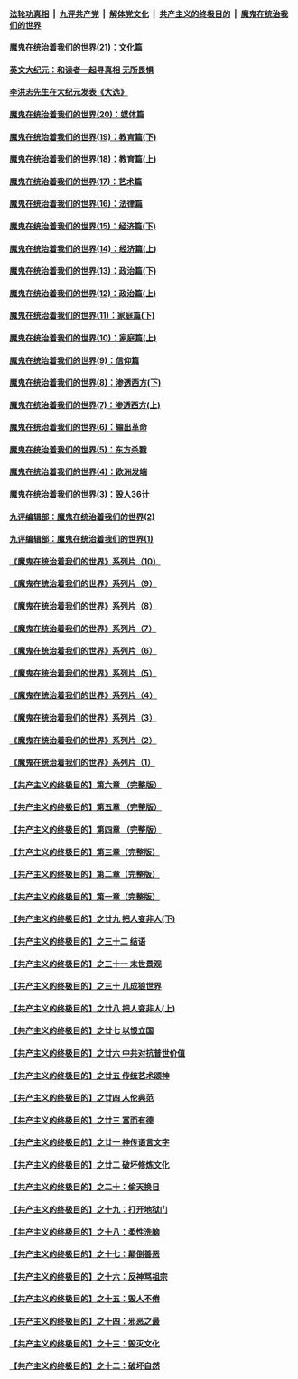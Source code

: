 

####  [法轮功真相](../../../../basic/blob/master/README.md?t=12100003) &nbsp;|&nbsp; [九评共产党](../../../../9ping.md/blob/master/README.md?t=12100003) &nbsp;|&nbsp; [解体党文化](../../../../jtdwh.md/blob/master/README.md?t=12100003)  &nbsp;|&nbsp; [共产主义的终极目的](../../../../gczydzjmd.md/blob/master/README.md?t=12100003) &nbsp;|&nbsp; [魔鬼在统治我们的世界](../../../../mgztzwmdsj.md/blob/master/README.md?t=12100003) 

#### [魔鬼在统治着我们的世界(21)：文化篇](../pages/nsc422/n10597706.md?t=12100003) 

#### [英文大纪元：和读者一起寻真相 无所畏惧](../pages/nsc422/n12542027.md?t=12100003) 

#### [李洪志先生在大纪元发表《大选》](../pages/nsc422/n12534746.md?t=12100003) 

#### [魔鬼在统治着我们的世界(20)：媒体篇](../pages/nsc422/n10586579.md?t=12100003) 

#### [魔鬼在统治着我们的世界(19)：教育篇(下)](../pages/nsc422/n10564808.md?t=12100003) 

#### [魔鬼在统治着我们的世界(18)：教育篇(上)](../pages/nsc422/n10526970.md?t=12100003) 

#### [魔鬼在统治着我们的世界(17)：艺术篇](../pages/nsc422/n10499093.md?t=12100003) 

#### [魔鬼在统治着我们的世界(16)：法律篇](../pages/nsc422/n10485969.md?t=12100003) 

#### [魔鬼在统治着我们的世界(15)：经济篇(下)](../pages/nsc422/n10469975.md?t=12100003) 

#### [魔鬼在统治着我们的世界(14)：经济篇(上)](../pages/nsc422/n10457370.md?t=12100003) 

#### [魔鬼在统治着我们的世界(13)：政治篇(下)](../pages/nsc422/n10448270.md?t=12100003) 

#### [魔鬼在统治着我们的世界(12)：政治篇(上)](../pages/nsc422/n10444576.md?t=12100003) 

#### [魔鬼在统治着我们的世界(11)：家庭篇(下)](../pages/nsc422/n10440961.md?t=12100003) 

#### [魔鬼在统治着我们的世界(10)：家庭篇(上)](../pages/nsc422/n10435448.md?t=12100003) 

#### [魔鬼在统治着我们的世界(9)：信仰篇](../pages/nsc422/n10432159.md?t=12100003) 

#### [魔鬼在统治着我们的世界(8)：渗透西方(下)](../pages/nsc422/n10429603.md?t=12100003) 

#### [魔鬼在统治着我们的世界(7)：渗透西方(上)](../pages/nsc422/n10426013.md?t=12100003) 

#### [魔鬼在统治着我们的世界(6)：输出革命](../pages/nsc422/n10421536.md?t=12100003) 

#### [魔鬼在统治着我们的世界(5)：东方杀戮](../pages/nsc422/n10417707.md?t=12100003) 

#### [魔鬼在统治着我们的世界(4)：欧洲发端](../pages/nsc422/n10414890.md?t=12100003) 

#### [魔鬼在统治着我们的世界(3)：毁人36计](../pages/nsc422/n10411583.md?t=12100003) 

#### [九评编辑部：魔鬼在统治着我们的世界(2)](../pages/nsc422/n10410036.md?t=12100003) 

#### [九评编辑部：魔鬼在统治着我们的世界(1)](../pages/nsc422/n10406825.md?t=12100003) 

#### [《魔鬼在统治着我们的世界》系列片（10）](../pages/nsc422/n12292670.md?t=12100003) 

#### [《魔鬼在统治着我们的世界》系列片（9）](../pages/nsc422/n12290859.md?t=12100003) 

#### [《魔鬼在统治着我们的世界》系列片（8）](../pages/nsc422/n12287445.md?t=12100003) 

#### [《魔鬼在统治着我们的世界》系列片（7）](../pages/nsc422/n12283425.md?t=12100003) 

#### [《魔鬼在统治着我们的世界》系列片（6）](../pages/nsc422/n12282314.md?t=12100003) 

#### [《魔鬼在统治着我们的世界》系列片（5）](../pages/nsc422/n12281419.md?t=12100003) 

#### [《魔鬼在统治着我们的世界》系列片（4）](../pages/nsc422/n12274024.md?t=12100003) 

#### [《魔鬼在统治着我们的世界》系列片（3）](../pages/nsc422/n12271322.md?t=12100003) 

#### [《魔鬼在统治着我们的世界》系列片（2）](../pages/nsc422/n12269049.md?t=12100003) 

#### [《魔鬼在统治着我们的世界》系列片（1）](../pages/nsc422/n12267575.md?t=12100003) 

#### [【共产主义的终极目的】第六章 （完整版）](../pages/nsc422/n11428913.md?t=12100003) 

#### [【共产主义的终极目的】第五章 （完整版）](../pages/nsc422/n11428912.md?t=12100003) 

#### [【共产主义的终极目的】第四章 （完整版）](../pages/nsc422/n11428907.md?t=12100003) 

#### [【共产主义的终极目的】第三章（完整版）](../pages/nsc422/n11428848.md?t=12100003) 

#### [【共产主义的终极目的】第二章（完整版）](../pages/nsc422/n11428831.md?t=12100003) 

#### [【共产主义的终极目的】第一章（完整版）](../pages/nsc422/n11417651.md?t=12100003) 

#### [【共产主义的终极目的】之廿九 把人变非人(下)](../pages/nsc422/n11344140.md?t=12100003) 

#### [【共产主义的终极目的】之三十二 结语](../pages/nsc422/n11360535.md?t=12100003) 

#### [【共产主义的终极目的】之三十一 末世景观](../pages/nsc422/n11351129.md?t=12100003) 

#### [【共产主义的终极目的】之三十 几成狼世界](../pages/nsc422/n11348280.md?t=12100003) 

#### [【共产主义的终极目的】之廿八 把人变非人(上)](../pages/nsc422/n11340492.md?t=12100003) 

#### [【共产主义的终极目的】之廿七 以恨立国](../pages/nsc422/n11336944.md?t=12100003) 

#### [【共产主义的终极目的】之廿六 中共对抗普世价值](../pages/nsc422/n11324785.md?t=12100003) 

#### [【共产主义的终极目的】之廿五 传统艺术颂神](../pages/nsc422/n11296396.md?t=12100003) 

#### [【共产主义的终极目的】之廿四 人伦典范](../pages/nsc422/n11296397.md?t=12100003) 

#### [【共产主义的终极目的】之廿三 富而有德](../pages/nsc422/n11283598.md?t=12100003) 

#### [【共产主义的终极目的】之廿一 神传语言文字](../pages/nsc422/n11263265.md?t=12100003) 

#### [【共产主义的终极目的】之廿二 破坏修炼文化](../pages/nsc422/n11245728.md?t=12100003) 

#### [【共产主义的终极目的】之二十：偷天换日](../pages/nsc422/n11238846.md?t=12100003) 

#### [【共产主义的终极目的】之十九：打开地狱门](../pages/nsc422/n11206376.md?t=12100003) 

#### [【共产主义的终极目的】之十八：柔性洗脑](../pages/nsc422/n11199994.md?t=12100003) 

#### [【共产主义的终极目的】之十七：颠倒善恶](../pages/nsc422/n11179782.md?t=12100003) 

#### [【共产主义的终极目的】之十六：反神骂祖宗](../pages/nsc422/n11166798.md?t=12100003) 

#### [【共产主义的终极目的】之十五：毁人不倦](../pages/nsc422/n11166792.md?t=12100003) 

#### [【共产主义的终极目的】之十四：邪恶之最](../pages/nsc422/n11150249.md?t=12100003) 

#### [【共产主义的终极目的】之十三：毁灭文化](../pages/nsc422/n11135227.md?t=12100003) 

#### [【共产主义的终极目的】之十二：破坏自然](../pages/nsc422/n11135214.md?t=12100003) 

